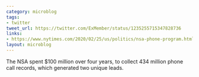 ```yaml
---
category: microblog
tags:
- twitter
tweet_url: https://twitter.com/ExMember/status/1235255715347828736
links:
- https://www.nytimes.com/2020/02/25/us/politics/nsa-phone-program.html
layout: microblog
---
```

The NSA spent $100 million over four years, to collect 434 million phone call records, which generated two unique leads.

